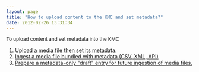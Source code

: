 ```yaml
---
layout: page
title: "How to upload content to the KMC and set metadata?"
date: 2012-02-26 13:31:34
---
```


<span class="mce-procedure" style="font-size: small;">To upload content and set metadata into the KMC</span>

1.  <a href="http://knowledge.kaltura.com/faq/how-upload-media-file-and-set-its-metadata" target="_blank" title="How to upload a media file and set its metadata">Upload a media file then set its metadata.</a>
2.  <a href="http://knowledge.kaltura.com/faq/how-ingest-media-file-bundled-metadata-csv-xml-api" target="_blank" title="How to ingest a media file bundled with metadata (CSV, XML, API)">Ingest a media file bundled with metadata (CSV, XML, API)</a>
3.  <a href="http://knowledge.kaltura.com/faq/how-prepare-metadata-only-draft-entry-future-ingestion-media-files" target="_blank" title="How to prepare a metadata-only &quot;Draft&quot; entry for future ingestion of media files">Prepare a metadata-only "draft" entry for future ingestion of media files.</a>